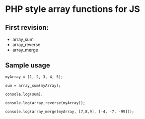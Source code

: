 # PHP style array functions for JS

## First revision:
* array_sum
* array_reverse
* array_merge

## Sample usage

    myArray = [1, 2, 3, 4, 5];

    sum = array_sum(myArray);

    console.log(sum);

    console.log(array_reverse(myArray));

    console.log(array_merge(myArray, [7,8,9], [-4, -7, -99]));